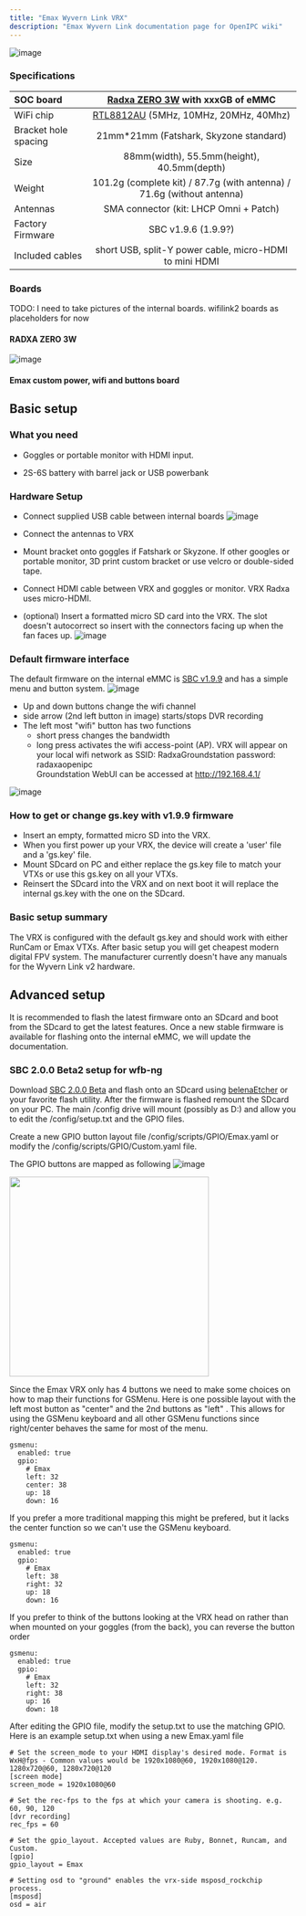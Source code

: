 ```yaml
---
title: "Emax Wyvern Link VRX"
description: "Emax Wyvern Link documentation page for OpenIPC wiki"
---
```

![image](/images/emax_vrx_fatshark.jpg)

### Specifications

|SOC board                      | [Radxa ZERO 3W](https://radxa.com/products/zeros/zero3w/) with xxxGB of eMMC   |
|:------------------------------|:---------:|
|WiFi chip                      | [RTL8812AU](/use-cases/fpv/net-cards/rtl8812au) (5MHz, 10MHz, 20MHz, 40Mhz)  |
|Bracket hole spacing          | 21mm*21mm (Fatshark, Skyzone standard)    |
|Size                           | 88mm(width), 55.5mm(height), 40.5mm(depth)   |
|Weight                         | 101.2g (complete kit) / 87.7g (with antenna) / 71.6g (without antenna)    |
|Antennas                       | SMA connector (kit: LHCP Omni + Patch)   |
|Factory Firmware               | SBC v1.9.6 (1.9.9?) |
|Included cables                | short USB, split-Y power cable, micro-HDMI to mini HDMI |

### Boards
TODO: I need to take pictures of the internal boards. wifilink2 boards as placeholders for now

#### RADXA ZERO 3W
![image](https://docs.radxa.com/en/assets/images/radxa_zero_3w-84a1e0f01c8381ff1a202d4322f9ed17.webp)


#### Emax custom power, wifi and buttons board
<ThemeImage
  lightSrc="/images/runcam-wifilink-2-motherboard-up-light.png"
  darkSrc="/images/runcam-wifilink-2-motherboard-up-dark.png"
  alt="Motherboard down image"
/>


## Basic setup
### What you need
 -   Goggles or portable monitor with HDMI input.
 
 -   2S-6S battery with barrel jack or USB powerbank 
 

### Hardware Setup

 -   Connect supplied USB cable between internal boards
     ![image](/images/emax_vrx_usb_cable.png)

 -   Connect the antennas to VRX
 
 -   Mount bracket onto goggles if Fatshark or Skyzone. If other googles or portable monitor, 3D print custom bracket or use velcro or double-sided tape.
 
 -   Connect HDMI cable between VRX and goggles or monitor. VRX Radxa uses micro-HDMI.
 
 -   (optional) Insert a formatted micro SD card into the VRX. The slot doesn't autocorrect so insert with the connectors facing up when the fan faces up.
      ![image](/images/emax_vrx_sdcard_orientation.png)
      
### Default firmware interface

The default firmware on the internal eMMC is [SBC v1.9.9](https://github.com/OpenIPC/sbc-groundstations/releases/tag/zero3w-v1.9.9-rc1) and has a simple menu and button system.
![image](/images/emax_vrx_buttons.png)

 - Up and down buttons change the wifi channel
 - side arrow (2nd left button in image) starts/stops DVR recording 
 - The left most "wifi" button has two functions
   - short press changes the bandwidth
   - long press activates the wifi access-point (AP). VRX will appear on your local wifi network as SSID: RadxaGroundstation password: radaxaopenipc  
   Groundstation WebUI can be accessed at http://192.168.4.1/ 
   
![image](/images/emax_vrx_ap_webui.png)

### How to get or change gs.key with v1.9.9 firmware

 -   Insert an empty, formatted micro SD into the VRX. 
 -   When you first power up your VRX, the device will create a 'user' file and a 'gs.key' file. 
 -   Mount SDcard on PC and either replace the gs.key file to match your VTXs or use this gs.key on all your VTXs.
 -   Reinsert the SDcard into the VRX and on next boot it will replace the internal gs.key with the one on the SDcard.


### Basic setup summary
The VRX is configured with the default gs.key and should work with either RunCam or Emax VTXs. After basic setup you will get cheapest modern digital FPV system. The manufacturer currently doesn't have any manuals for the Wyvern Link v2 hardware.



## Advanced setup

It is recommended to flash the latest firmware onto an SDcard and boot from the SDcard to get the latest features. Once a new stable firmware is available for flashing onto the internal eMMC, we will update the documentation.


### SBC 2.0.0 Beta2 setup for wfb-ng
Download [SBC 2.0.0 Beta](https://github.com/OpenIPC/sbc-groundstations/releases/tag/zero3w-v2.0.0-beta2) and flash onto an SDcard using [belenaEtcher](https://etcher.balena.io/) or your favorite flash utility. After the firmware is flashed remount the SDcard on your PC. The main /config drive will mount (possibly as D:) and allow you to edit the /config/setup.txt and the GPIO files.

Create a new GPIO button layout file /config/scripts/GPIO/Emax.yaml or modify the /config/scripts/GPIO/Custom.yaml file. 

The GPIO buttons are mapped as following
![image](/images/emax_vrx_button_GPIO_pins.png)

<img src="https://docs.radxa.com/img//rock5b/rock5bp_40pin_power_3.webp" width="350px"/>


Since the Emax VRX only has 4 buttons we need to make some choices on how to map their functions for GSMenu. Here is one possible layout with the left most button as "center" and the 2nd buttons as "left" . This allows for using the GSMenu keyboard and all other GSMenu functions since right/center behaves the same for most of the menu.
```
gsmenu:
  enabled: true
  gpio:
    # Emax
    left: 32
    center: 38
    up: 18
    down: 16
```
If you prefer a more traditional mapping this might be prefered, but it lacks the center function so we can't use the GSMenu keyboard.
```
gsmenu:
  enabled: true
  gpio:
    # Emax
    left: 38
    right: 32
    up: 18
    down: 16
```
If you prefer to think of the buttons looking at the VRX head on rather than when mounted on your goggles (from the back), you can reverse the button order
```
gsmenu:
  enabled: true
  gpio:
    # Emax
    left: 32
    right: 38
    up: 16
    down: 18
```

After editing the GPIO file, modify the setup.txt to use the matching GPIO. Here is an example setup.txt when using a new Emax.yaml file
```
# Set the screen_mode to your HDMI display's desired mode. Format is WxH@fps - Common values would be 1920x1080@60, 1920x1080@120. 1280x720@60, 1280x720@120
[screen mode]
screen_mode = 1920x1080@60

# Set the rec-fps to the fps at which your camera is shooting. e.g. 60, 90, 120
[dvr recording]
rec_fps = 60

# Set the gpio_layout. Accepted values are Ruby, Bonnet, Runcam, and Custom.
[gpio]
gpio_layout = Emax

# Setting osd to "ground" enables the vrx-side msposd_rockchip process.
[msposd]
osd = air
```









